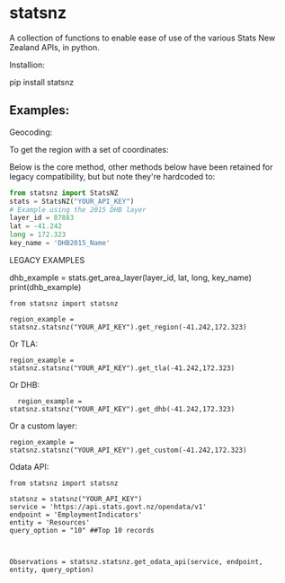 <h1>statsnz</h1>

A collection of functions to enable ease of use of the various Stats New Zealand APIs, in python.


Installion:

  pip install statsnz



<h2>Examples:</h2>


Geocoding:


  To get the region with a set of coordinates:

  Below is the core method, other methods below have been retained for legacy compatibility, but but note they're hardcoded to:


```python
from statsnz import StatsNZ
stats = StatsNZ("YOUR_API_KEY")
# Example using the 2015 DHB layer
layer_id = 87883
lat = -41.242
long = 172.323
key_name = 'DHB2015_Name'
```


LEGACY EXAMPLES

dhb_example = stats.get_area_layer(layer_id, lat, long, key_name)
print(dhb_example)

    from statsnz import statsnz

    region_example = statsnz.statsnz("YOUR_API_KEY").get_region(-41.242,172.323)


  Or TLA:

    region_example = statsnz.statsnz("YOUR_API_KEY").get_tla(-41.242,172.323)

  Or DHB:

      region_example = statsnz.statsnz("YOUR_API_KEY").get_dhb(-41.242,172.323)



  Or a custom layer:

    region_example = statsnz.statsnz("YOUR_API_KEY").get_custom(-41.242,172.323)


Odata API:


    from statsnz import statsnz

    statsnz = statsnz("YOUR_API_KEY")
    service = 'https://api.stats.govt.nz/opendata/v1'
    endpoint = 'EmploymentIndicators'
    entity = 'Resources'
    query_option = "10" ##Top 10 records



    Observations = statsnz.statsnz.get_odata_api(service, endpoint, entity, query_option)
